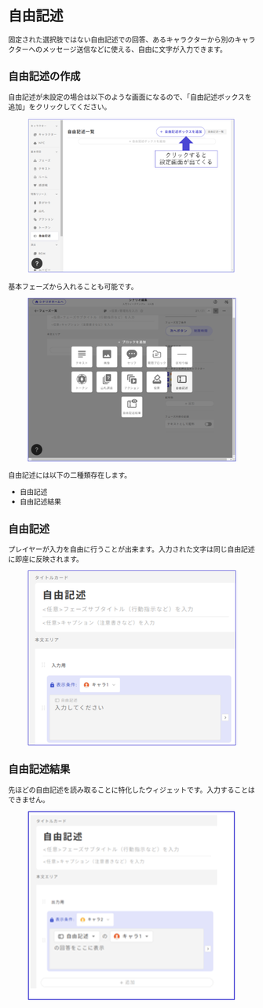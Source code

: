 # 自由記述

固定された選択肢ではない自由記述での回答、あるキャラクターから別のキャラクターへのメッセージ送信などに使える、自由に文字が入力できます。

## 自由記述の作成

自由記述が未設定の場合は以下のような画面になるので、「自由記述ボックスを追加」をクリックしてください。

<figure><img src="../.gitbook/assets/image (182).png" alt=""><figcaption></figcaption></figure>



基本フェーズから入れることも可能です。

<figure><img src="../.gitbook/assets/image (183).png" alt=""><figcaption></figcaption></figure>



自由記述には以下の二種類存在します。

* 自由記述
* 自由記述結果



## 自由記述

プレイヤーが入力を自由に行うことが出来ます。入力された文字は同じ自由記述に即座に反映されます。

<figure><img src="../.gitbook/assets/image (185).png" alt=""><figcaption></figcaption></figure>

## 自由記述結果

先ほどの自由記述を読み取ることに特化したウィジェットです。入力することはできません。

<figure><img src="../.gitbook/assets/image (186).png" alt=""><figcaption></figcaption></figure>

